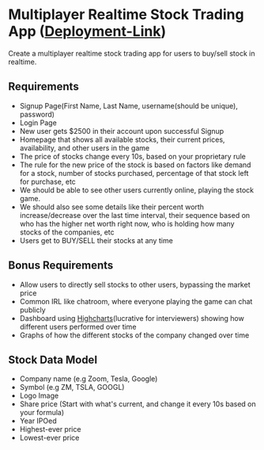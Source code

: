 # Multiplayer Realtime Stock Trading App ([Deployment-Link])
Create a multiplayer realtime stock trading app for users to buy/sell stock in realtime.
## Requirements
- Signup Page(First Name, Last Name, username(should be unique), password)
- Login Page
- New user gets \$2500 in their account upon successful Signup
- Homepage that shows all available stocks, their current prices, availability, and other users in the game
- The price of stocks change every 10s, based on your proprietary rule
- The rule for the new price of the stock is based on factors like demand for a stock, number of stocks purchased, percentage of that stock left for purchase, etc
- We should be able to see other users currently online, playing the stock game.
- We should also see some details like their percent worth increase/decrease over the last time interval, their sequence based on who has the higher net worth right now, who is holding how many stocks of the companies, etc
- Users get to BUY/SELL their stocks at any time
## Bonus Requirements
- Allow users to directly sell stocks to other users, bypassing the market price
- Common IRL like chatroom, where everyone playing the game can chat publicly
- Dashboard using [Highcharts](https://www.highcharts.com/)(lucrative for interviewers) showing how different users performed over time
- Graphs of how the different stocks of the company changed over time
## Stock Data Model
- Company name (e.g Zoom, Tesla, Google)
- Symbol (e.g ZM, TSLA, GOOGL)
- Logo Image
- Share price (Start with what's current, and change it every 10s based on your formula)
- Year IPOed
- Highest-ever price
- Lowest-ever price

[Deployment-Link]:<https://vigilant-hugle-28aea7.netlify.app/>
